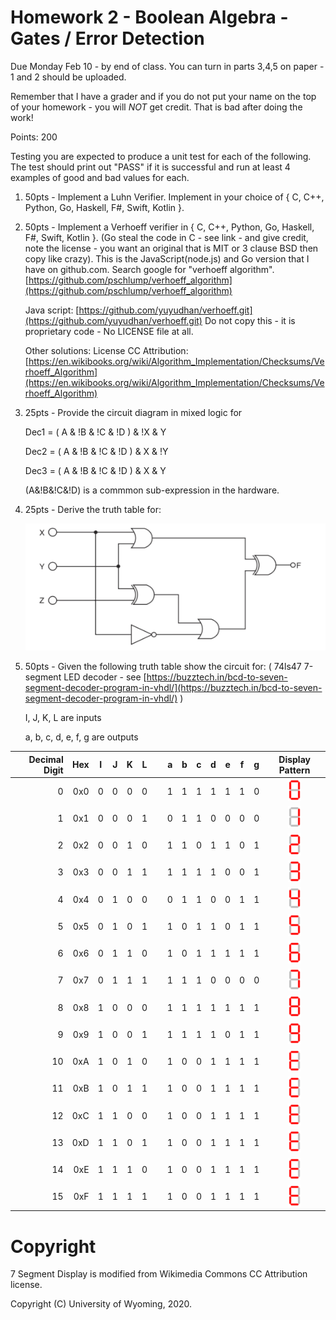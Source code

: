 <style>
.pagebreak { page-break-before: always; }
.half { height: 200px; }
</style>

# Homework 2 - Boolean Algebra - Gates / Error Detection

Due Monday Feb 10 - by end of class.  You can turn in parts 3,4,5 on paper - 1 and 2 should be uploaded.

Remember that I have a grader and if you do not put your name on the top of
your homework - you will *NOT* get credit.  That is bad after doing the work!

Points: 200 

Testing you are expected to produce a unit test for each of the following.   The test should print out "PASS" if it is successful
and run at least 4 examples of good and bad values for each.

1. 50pts - Implement a Luhn Verifier.  Implement in your choice of { C, C++, Python, Go, Haskell, F#, Swift, Kotlin }.
2. 50pts - Implement a Verhoeff verifier in { C, C++, Python, Go, Haskell, F#, Swift, Kotlin }.
	(Go steal the code in C - see link - and give credit, note the license - you want an original that is MIT or 3 clause BSD then copy like crazy).
	This is the JavaScript(node.js) and Go version that I have on github.com.    Search google for "verhoeff algorithm".
	[https://github.com/pschlump/verhoeff_algorithm](https://github.com/pschlump/verhoeff_algorithm)

	Java script:  [https://github.com/yuyudhan/verhoeff.git](https://github.com/yuyudhan/verhoeff.git)  Do not copy this - it is proprietary code -  No LICENSE file at all.

	Other solutions: License CC Attribution: [https://en.wikibooks.org/wiki/Algorithm_Implementation/Checksums/Verhoeff_Algorithm](https://en.wikibooks.org/wiki/Algorithm_Implementation/Checksums/Verhoeff_Algorithm)



3. 25pts - Provide the circuit diagram in mixed logic for

	Dec1 = ( A & !B & !C & !D ) & !X & Y		

	Dec2 = ( A & !B & !C & !D ) & X & !Y

	Dec3 = ( A & !B & !C & !D ) & X & Y

	(A&!B&!C&!D) is a commmon sub-expression in the hardware.
	
4. 25pts - Derive the truth table for:

	![hw4.png](hw4.png)

	<div class="pagebreak"></div>

5. 50pts - Given the following truth table show the circuit for:
	( 74ls47 7-segment LED decoder  - see [https://buzztech.in/bcd-to-seven-segment-decoder-program-in-vhdl/](https://buzztech.in/bcd-to-seven-segment-decoder-program-in-vhdl/) )

	I, J, K, L are inputs

	a, b, c, d, e, f, g are outputs

| Decimal Digit    | Hex | I | J | K | L | &nbsp; |   a | b | c | d | e | f | g | Display Pattern                                      |
|-----------------:|----:|:-:|:-:|:-:|:-:|--------|:---:|:-:|:-:|:-:|:-:|:-:|:-:|:----------------------------------------------------:|
| 0                | 0x0 | 0 | 0 | 0 | 0 |        |   1 | 1 | 1 | 1 | 1 | 1 | 0 |  <img src="7-seg-0.svg" height="35px">               |
| 1                | 0x1 | 0 | 0 | 0 | 1 |        |   0 | 1 | 1 | 0 | 0 | 0 | 0 |  <img src="7-seg-1.svg" height="35px">               |
| 2                | 0x2 | 0 | 0 | 1 | 0 |        |   1 | 1 | 0 | 1 | 1 | 0 | 1 |  <img src="7-seg-2.svg" height="35px">               |
| 3                | 0x3 | 0 | 0 | 1 | 1 |        |   1 | 1 | 1 | 1 | 0 | 0 | 1 |  <img src="7-seg-3.svg" height="35px">               |
| 4                | 0x4 | 0 | 1 | 0 | 0 |        |   0 | 1 | 1 | 0 | 0 | 1 | 1 |  <img src="7-seg-4.svg" height="35px">               |
| 5                | 0x5 | 0 | 1 | 0 | 1 |        |   1 | 0 | 1 | 1 | 0 | 1 | 1 |  <img src="7-seg-5.svg" height="35px">               |
| 6                | 0x6 | 0 | 1 | 1 | 0 |        |   1 | 0 | 1 | 1 | 1 | 1 | 1 |  <img src="7-seg-6.svg" height="35px">               |
| 7                | 0x7 | 0 | 1 | 1 | 1 |        |   1 | 1 | 1 | 0 | 0 | 0 | 0 |  <img src="7-seg-7.svg" height="35px">               |
| 8                | 0x8 | 1 | 0 | 0 | 0 |        |   1 | 1 | 1 | 1 | 1 | 1 | 1 |  <img src="7-seg-8.svg" height="35px">               |
| 9                | 0x9 | 1 | 0 | 0 | 1 |        |   1 | 1 | 1 | 1 | 0 | 1 | 1 |  <img src="7-seg-9.svg" height="35px">               |
| 10               | 0xA | 1 | 0 | 1 | 0 |        |   1 | 0 | 0 | 1 | 1 | 1 | 1 |  <img src="7-seg-E.svg" height="35px">               |
| 11               | 0xB | 1 | 0 | 1 | 1 |        |   1 | 0 | 0 | 1 | 1 | 1 | 1 |  <img src="7-seg-E.svg" height="35px">               |
| 12               | 0xC | 1 | 1 | 0 | 0 |        |   1 | 0 | 0 | 1 | 1 | 1 | 1 |  <img src="7-seg-E.svg" height="35px">               |
| 13               | 0xD | 1 | 1 | 0 | 1 |        |   1 | 0 | 0 | 1 | 1 | 1 | 1 |  <img src="7-seg-E.svg" height="35px">               |
| 14               | 0xE | 1 | 1 | 1 | 0 |        |   1 | 0 | 0 | 1 | 1 | 1 | 1 |  <img src="7-seg-E.svg" height="35px">               |
| 15               | 0xF | 1 | 1 | 1 | 1 |        |   1 | 0 | 0 | 1 | 1 | 1 | 1 |  <img src="7-seg-E.svg" height="35px">               |


# Copyright

7 Segment Display is modified from Wikimedia Commons CC Attribution license.

Copyright (C) University of Wyoming, 2020.

